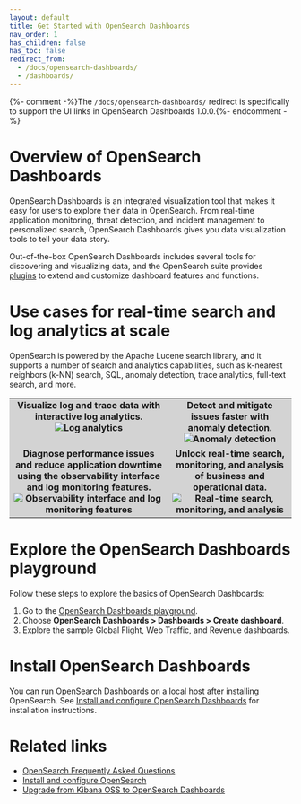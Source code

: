```yaml
---
layout: default
title: Get Started with OpenSearch Dashboards
nav_order: 1
has_children: false
has_toc: false
redirect_from:
  - /docs/opensearch-dashboards/
  - /dashboards/
---
```


{%- comment -%}The `/docs/opensearch-dashboards/` redirect is specifically to support the UI links in OpenSearch Dashboards 1.0.0.{%- endcomment -%}

# Overview of OpenSearch Dashboards

OpenSearch Dashboards is an integrated visualization tool that makes it easy for users to explore their data in OpenSearch. From real-time application monitoring, threat detection, and incident management to personalized search, OpenSearch Dashboards gives you data visualization tools to tell your data story.

Out-of-the-box OpenSearch Dashboards includes several tools for discovering and visualizing data, and the OpenSearch suite provides [plugins](https://opensearch.org/docs/latest/dashboards/install/plugins/) to extend and customize dashboard features and functions. 

# Use cases for real-time search and log analytics at scale 

 OpenSearch is powered by the Apache Lucene search library, and it supports a number of search and analytics capabilities, such as k-nearest neighbors (k-NN) search, SQL, anomaly detection, trace analytics, full-text search, and more.  

<table bgcolor="lightgrey" width="600">
<tbody>
<tr>
<td style="text-align: center; vertical-align: top; font-weight: bold;">Visualize log and trace data with interactive log analytics.<img src="{{site.url}}{{site.baseurl}}/images/visualize-log-data.png" alt="Log analytics"/></td>
<td style="text-align: center; vertical-align: top; font-weight: bold;">Detect and mitigate issues faster with anomaly detection.<img src="{{site.url}}{{site.baseurl}}/images/anomaly-detection.png" alt="Anomaly detection"/></td>
</tr>
<tr>
<td style="text-align: center; vertical-align: top; font-weight: bold;">Diagnose performance issues and reduce application downtime using the observability interface and log monitoring features.<img src="{{site.url}}{{site.baseurl}}/images/observability.png" alt="Observability interface and log monitoring features" /></td>
<td style="text-align: center; vertical-align: top; font-weight: bold;">Unlock real-time search, monitoring, and analysis of business and operational data.<img src="{{site.url}}{{site.baseurl}}/images/analyzing-data-logs.png" alt="Real-time search, monitoring, and analysis" /></td>
</tr>
</tbody>
</table> 

# Explore the OpenSearch Dashboards playground

Follow these steps to explore the basics of OpenSearch Dashboards:

1.  Go to the [OpenSearch Dashboards playground](https://playground.opensearch.org/app/home).
2.  Choose **OpenSearch Dashboards > Dashboards > Create dashboard**. 
3.  Explore the sample Global Flight, Web Traffic, and Revenue dashboards. 

# Install OpenSearch Dashboards

You can run OpenSearch Dashboards on a local host after installing OpenSearch. See [Install and configure OpenSearch Dashboards](https://opensearch.org/docs/latest/dashboards/install/index/) for installation instructions. 

# Related links
- [OpenSearch Frequently Asked Questions](https://opensearch.org/faq/)
- [Install and configure OpenSearch](https://opensearch.org/docs/latest/opensearch/install/index/)
- [Upgrade from Kibana OSS to OpenSearch Dashboards](https://opensearch.org/docs/latest/upgrade-to/dashboards-upgrade-to/)